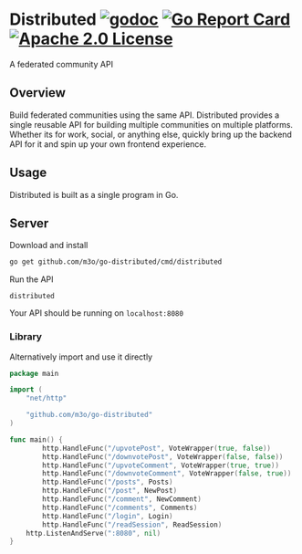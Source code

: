 # Distributed [![godoc](https://godoc.org/github.com/m3o/go-distributed?status.svg)](https://godoc.org/github.com/m3o/go-distributed) [![Go Report Card](https://goreportcard.com/badge/github.com/m3o/go-distributed)](https://goreportcard.com/report/github.com/m3o/go-distributed) [![Apache 2.0 License](https://img.shields.io/github/license/m3o/go-distributed)](https://github.com/m3o/go-distributed/blob/master/LICENSE)

A federated community API

## Overview

Build federated communities using the same API. Distributed provides a single reusable API for building multiple communities 
on multiple platforms. Whether its for work, social, or anything else, quickly bring up the backend API for it and spin up 
your own frontend experience.

## Usage

Distributed is built as a single program in Go.

## Server

Download and install

```sh
go get github.com/m3o/go-distributed/cmd/distributed
```

Run the API

```
distributed
```

Your API should be running on `localhost:8080`

### Library

Alternatively import and use it directly

```go
package main

import (
	"net/http"

	"github.com/m3o/go-distributed"
)

func main() {
        http.HandleFunc("/upvotePost", VoteWrapper(true, false))
        http.HandleFunc("/downvotePost", VoteWrapper(false, false))
        http.HandleFunc("/upvoteComment", VoteWrapper(true, true))
        http.HandleFunc("/downvoteComment", VoteWrapper(false, true))
        http.HandleFunc("/posts", Posts)
        http.HandleFunc("/post", NewPost)
        http.HandleFunc("/comment", NewComment)
        http.HandleFunc("/comments", Comments)
        http.HandleFunc("/login", Login)
        http.HandleFunc("/readSession", ReadSession)
	http.ListenAndServe(":8080", nil)
}
```
